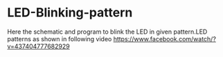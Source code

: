 # LED-Blinking-pattern
Here the schematic and program to blink the LED in given pattern.LED patterns as shown in following video  https://www.facebook.com/watch/?v=437404777682929   
